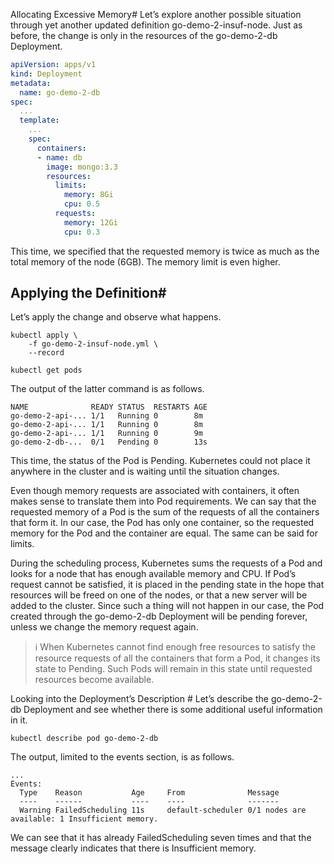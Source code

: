 Allocating Excessive Memory#
Let’s explore another possible situation through yet another updated definition go-demo-2-insuf-node. Just as before, the change is only in the resources of the go-demo-2-db Deployment.

```yaml
apiVersion: apps/v1
kind: Deployment
metadata:
  name: go-demo-2-db
spec:
  ...
  template:
    ...
    spec:
      containers:
      - name: db
        image: mongo:3.3
        resources:
          limits:
            memory: 8Gi
            cpu: 0.5
          requests:
            memory: 12Gi
            cpu: 0.3
```

This time, we specified that the requested memory is twice as much as the total memory of the node (6GB). The memory limit is even higher.

## Applying the Definition#
Let’s apply the change and observe what happens.

```shell
kubectl apply \
    -f go-demo-2-insuf-node.yml \
    --record

kubectl get pods
```

The output of the latter command is as follows.

```shell
NAME              READY STATUS  RESTARTS AGE
go-demo-2-api-... 1/1   Running 0        8m
go-demo-2-api-... 1/1   Running 0        8m
go-demo-2-api-... 1/1   Running 0        9m
go-demo-2-db-...  0/1   Pending 0        13s
```
This time, the status of the Pod is Pending. Kubernetes could not place it anywhere in the cluster and is waiting until the situation changes.

Even though memory requests are associated with containers, it often makes sense to translate them into Pod requirements. We can say that the requested memory of a Pod is the sum of the requests of all the containers that form it. In our case, the Pod has only one container, so the requested memory for the Pod and the container are equal. The same can be said for limits.

During the scheduling process, Kubernetes sums the requests of a Pod and looks for a node that has enough available memory and CPU. If Pod’s request cannot be satisfied, it is placed in the pending state in the hope that resources will be freed on one of the nodes, or that a new server will be added to the cluster. Since such a thing will not happen in our case, the Pod created through the go-demo-2-db Deployment will be pending forever, unless we change the memory request again.

>ℹ️ When Kubernetes cannot find enough free resources to satisfy the resource requests of all the containers that form a Pod, it changes its state to Pending. Such Pods will remain in this state until requested resources become available.

Looking into the Deployment’s Description #
Let’s describe the go-demo-2-db Deployment and see whether there is some additional useful information in it.

```shell
kubectl describe pod go-demo-2-db
```

The output, limited to the events section, is as follows.

```shell
...
Events:
  Type    Reason           Age     From              Message
  ----    ------           ----    ----              -------
  Warning FailedScheduling 11s     default-scheduler 0/1 nodes are available: 1 Insufficient memory.
```
We can see that it has already FailedScheduling seven times and that the message clearly indicates that there is Insufficient memory.



